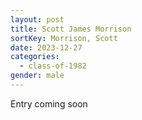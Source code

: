 ```yaml
---
layout: post
title: Scott James Morrison
sortKey: Morrison, Scott
date: 2023-12-27
categories:
  - class-of-1982
gender: male
---
```

E﻿ntry coming soon